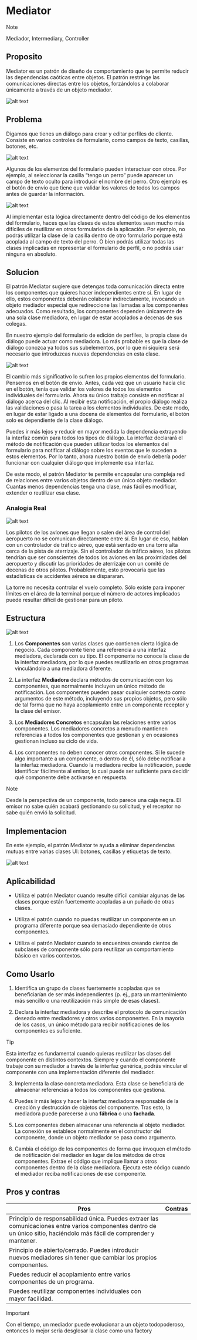 # Mediator


> [!NOTE]
> Mediador, Intermediary, Controller


## Proposito

Mediator es un patrón de diseño de comportamiento que te permite reducir las dependencias caóticas entre objetos. El patrón restringe las comunicaciones directas entre los objetos, forzándolos a colaborar únicamente a través de un objeto mediador.

![alt text](image.png)


## Problema

Digamos que tienes un diálogo para crear y editar perfiles de cliente. Consiste en varios controles de formulario, como campos de texto, casillas, botones, etc.

![alt text](image-1.png)

Algunos de los elementos del formulario pueden interactuar con otros. Por ejemplo, al seleccionar la casilla “tengo un perro” puede aparecer un campo de texto oculto para introducir el nombre del perro. Otro ejemplo es el botón de envío que tiene que validar los valores de todos los campos antes de guardar la información.

![alt text](image-2.png)

Al implementar esta lógica directamente dentro del código de los elementos del formulario, haces que las clases de estos elementos sean mucho más difíciles de reutilizar en otros formularios de la aplicación. Por ejemplo, no podrás utilizar la clase de la casilla dentro de otro formulario porque está acoplada al campo de texto del perro. O bien podrás utilizar todas las clases implicadas en representar el formulario de perfil, o no podrás usar ninguna en absoluto.


## Solucion

El patrón Mediator sugiere que detengas toda comunicación directa entre los componentes que quieres hacer independientes entre sí. En lugar de ello, estos componentes deberán colaborar indirectamente, invocando un objeto mediador especial que redireccione las llamadas a los componentes adecuados. Como resultado, los componentes dependen únicamente de una sola clase mediadora, en lugar de estar acoplados a decenas de sus colegas.

En nuestro ejemplo del formulario de edición de perfiles, la propia clase de diálogo puede actuar como mediadora. Lo más probable es que la clase de diálogo conozca ya todos sus subelementos, por lo que ni siquiera será necesario que introduzcas nuevas dependencias en esta clase.

![alt text](image-3.png)

El cambio más significativo lo sufren los propios elementos del formulario. Pensemos en el botón de envío. Antes, cada vez que un usuario hacía clic en el botón, tenía que validar los valores de todos los elementos individuales del formulario. Ahora su único trabajo consiste en notificar al diálogo acerca del clic. Al recibir esta notificación, el propio diálogo realiza las validaciones o pasa la tarea a los elementos individuales. De este modo, en lugar de estar ligado a una docena de elementos del formulario, el botón solo es dependiente de la clase diálogo.

Puedes ir más lejos y reducir en mayor medida la dependencia extrayendo la interfaz común para todos los tipos de diálogo. La interfaz declarará el método de notificación que pueden utilizar todos los elementos del formulario para notificar al diálogo sobre los eventos que le suceden a estos elementos. Por lo tanto, ahora nuestro botón de envío debería poder funcionar con cualquier diálogo que implemente esa interfaz.

De este modo, el patrón Mediator te permite encapsular una compleja red de relaciones entre varios objetos dentro de un único objeto mediador. Cuantas menos dependencias tenga una clase, más fácil es modificar, extender o reutilizar esa clase.


### Analogia Real

![alt text](image-4.png)

Los pilotos de los aviones que llegan o salen del área de control del aeropuerto no se comunican directamente entre sí. En lugar de eso, hablan con un controlador de tráfico aéreo, que está sentado en una torre alta cerca de la pista de aterrizaje. Sin el controlador de tráfico aéreo, los pilotos tendrían que ser conscientes de todos los aviones en las proximidades del aeropuerto y discutir las prioridades de aterrizaje con un comité de decenas de otros pilotos. Probablemente, esto provocaría que las estadísticas de accidentes aéreos se dispararan.

La torre no necesita controlar el vuelo completo. Sólo existe para imponer límites en el área de la terminal porque el número de actores implicados puede resultar difícil de gestionar para un piloto.


## Estructura

![alt text](image-5.png)

1. Los **Componentes** son varias clases que contienen cierta lógica de negocio. Cada componente tiene una referencia a una interfaz mediadora, declarada con su tipo. El componente no conoce la clase de la interfaz mediadora, por lo que puedes reutilizarlo en otros programas vinculándolo a una mediadora diferente.

2. La interfaz **Mediadora** declara métodos de comunicación con los componentes, que normalmente incluyen un único método de notificación. Los componentes pueden pasar cualquier contexto como argumentos de este método, incluyendo sus propios objetos, pero sólo de tal forma que no haya acoplamiento entre un componente receptor y la clase del emisor.

3. Los **Mediadores Concretos** encapsulan las relaciones entre varios componentes. Los mediadores concretos a menudo mantienen referencias a todos los componentes que gestionan y en ocasiones gestionan incluso su ciclo de vida.

4. Los componentes no deben conocer otros componentes. Si le sucede algo importante a un componente, o dentro de él, sólo debe notificar a la interfaz mediadora. Cuando la mediadora recibe la notificación, puede identificar fácilmente al emisor, lo cual puede ser suficiente para decidir qué componente debe activarse en respuesta.

> [!NOTE]
> Desde la perspectiva de un componente, todo parece una caja negra. El emisor no sabe quién acabará gestionando su solicitud, y el receptor no sabe quién envió la solicitud.


## Implementacion

En este ejemplo, el patrón Mediator te ayuda a eliminar dependencias mutuas entre varias clases UI: botones, casillas y etiquetas de texto.

![alt text](image-6.png)


## Aplicabilidad

- Utiliza el patrón Mediator cuando resulte difícil cambiar algunas de las clases porque están fuertemente acopladas a un puñado de otras clases.

- Utiliza el patrón cuando no puedas reutilizar un componente en un programa diferente porque sea demasiado dependiente de otros componentes.

- Utiliza el patrón Mediator cuando te encuentres creando cientos de subclases de componente sólo para reutilizar un comportamiento básico en varios contextos.


## Como Usarlo

1. Identifica un grupo de clases fuertemente acopladas que se beneficiarían de ser más independientes (p. ej., para un mantenimiento más sencillo o una reutilización más simple de esas clases).

2. Declara la interfaz mediadora y describe el protocolo de comunicación deseado entre mediadores y otros varios componentes. En la mayoría de los casos, un único método para recibir notificaciones de los componentes es suficiente.

> [!TIP]
> Esta interfaz es fundamental cuando quieras reutilizar las clases del componente en distintos contextos. Siempre y cuando el componente trabaje con su mediador a través de la interfaz genérica, podrás vincular el componente con una implementación diferente del mediador.

3. Implementa la clase concreta mediadora. Esta clase se beneficiará de almacenar referencias a todos los componentes que gestiona.

4. Puedes ir más lejos y hacer la interfaz mediadora responsable de la creación y destrucción de objetos del componente. Tras esto, la mediadora puede parecerse a una **fábrica** o una **fachada**.

5. Los componentes deben almacenar una referencia al objeto mediador. La conexión se establece normalmente en el constructor del componente, donde un objeto mediador se pasa como argumento.

6. Cambia el código de los componentes de forma que invoquen el método de notificación del mediador en lugar de los métodos de otros componentes. Extrae el código que implique llamar a otros componentes dentro de la clase mediadora. Ejecuta este código cuando el mediador reciba notificaciones de ese componente.

## Pros y contras

Pros  | Contras
------------- | -------------
Principio de responsabilidad única. Puedes extraer las comunicaciones entre varios componentes dentro de un único sitio, haciéndolo más fácil de comprender y mantener.  |  
Principio de abierto/cerrado. Puedes introducir nuevos mediadores sin tener que cambiar los propios componentes.  |  
Puedes reducir el acoplamiento entre varios componentes de un programa.  |  
Puedes reutilizar componentes individuales con mayor facilidad. |  

> [!IMPORTANT]
> Con el tiempo, un mediador puede evolucionar a un objeto todopoderoso, entonces lo mejor seria desglosar la clase como una factory